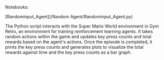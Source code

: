 Notebooks: 

[Randominput_Agent](/Random Agent/Randominput_Agent.py)

The Python script interacts with the Super Mario World environment in Gym Retro, an environment for training reinforcement learning agents. It takes random actions within the game and updates key press counts and total rewards based on the agent's actions. Once the episode is completed, it prints the key press counts and generates plots to visualize the total rewards against time and the key press counts as a bar graph.
